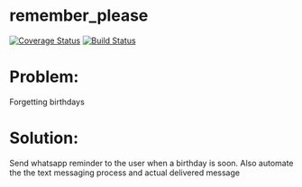 # remember_please

[![Coverage Status](https://coveralls.io/repos/github/Karlmusingo/remember_please/badge.png?branch=develop)](https://coveralls.io/github/Karlmusingo/remember_please?branch=develop) [![Build Status](https://travis-ci.com/Karlmusingo/remember_please.svg?branch=develop)](https://travis-ci.com/Karlmusingo/remember_please)

# Problem:
Forgetting birthdays

# Solution:
Send whatsapp reminder to the user when a birthday is soon. Also automate the the text messaging process and actual delivered message
